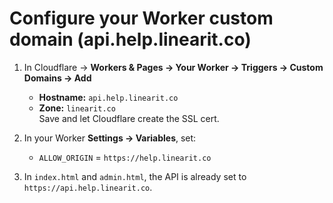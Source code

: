 # Configure your Worker custom domain (api.help.linearit.co)

1) In Cloudflare → **Workers & Pages → Your Worker → Triggers → Custom Domains → Add**  
   - **Hostname:** `api.help.linearit.co`  
   - **Zone:** `linearit.co`  
   Save and let Cloudflare create the SSL cert.

2) In your Worker **Settings → Variables**, set:
   - `ALLOW_ORIGIN` = `https://help.linearit.co`

3) In `index.html` and `admin.html`, the API is already set to `https://api.help.linearit.co`.
